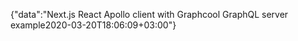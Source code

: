 {"data":"Next.js React Apollo client with Graphcool GraphQL server example2020-03-20T18:06:09+03:00"}
